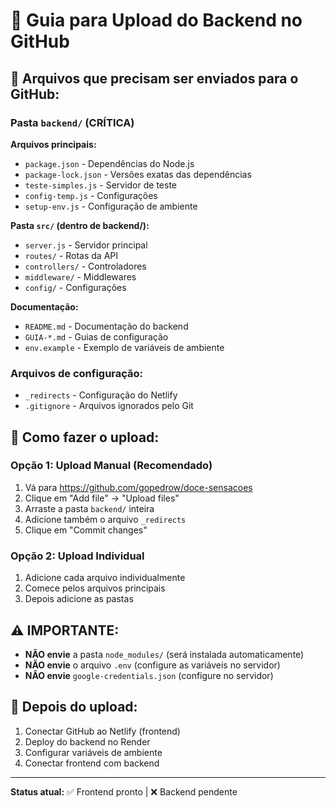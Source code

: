 # 🚀 Guia para Upload do Backend no GitHub

## 📁 Arquivos que precisam ser enviados para o GitHub:

### **Pasta `backend/` (CRÍTICA)**

**Arquivos principais:**
- `package.json` - Dependências do Node.js
- `package-lock.json` - Versões exatas das dependências
- `teste-simples.js` - Servidor de teste
- `config-temp.js` - Configurações
- `setup-env.js` - Configuração de ambiente

**Pasta `src/` (dentro de backend/):**
- `server.js` - Servidor principal
- `routes/` - Rotas da API
- `controllers/` - Controladores
- `middleware/` - Middlewares
- `config/` - Configurações

**Documentação:**
- `README.md` - Documentação do backend
- `GUIA-*.md` - Guias de configuração
- `env.example` - Exemplo de variáveis de ambiente

### **Arquivos de configuração:**
- `_redirects` - Configuração do Netlify
- `.gitignore` - Arquivos ignorados pelo Git

## 🎯 Como fazer o upload:

### **Opção 1: Upload Manual (Recomendado)**
1. Vá para https://github.com/gopedrow/doce-sensacoes
2. Clique em "Add file" → "Upload files"
3. Arraste a pasta `backend/` inteira
4. Adicione também o arquivo `_redirects`
5. Clique em "Commit changes"

### **Opção 2: Upload Individual**
1. Adicione cada arquivo individualmente
2. Comece pelos arquivos principais
3. Depois adicione as pastas

## ⚠️ IMPORTANTE:
- **NÃO envie** a pasta `node_modules/` (será instalada automaticamente)
- **NÃO envie** o arquivo `.env` (configure as variáveis no servidor)
- **NÃO envie** `google-credentials.json` (configure no servidor)

## 🚀 Depois do upload:
1. Conectar GitHub ao Netlify (frontend)
2. Deploy do backend no Render
3. Configurar variáveis de ambiente
4. Conectar frontend com backend

---
**Status atual:** ✅ Frontend pronto | ❌ Backend pendente 